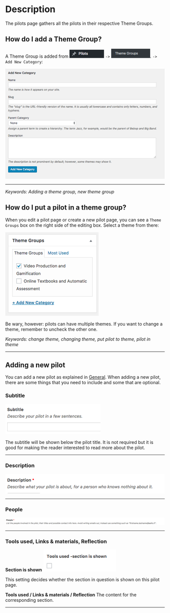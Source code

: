 # Description

The pilots page gathers all the pilots in their respective Theme Groups.

## How do I add a Theme Group?

A Theme Group is added from ![](assets/page-pilots-a6e04469.png) `->` ![](assets/page-pilots-14d0719a.png). `-> Add New Category`:

![](assets/page-pilots-e966ec4d.png)

---

*Keywords: Adding a theme group, new theme group*

## How do I put a pilot in a theme group?

When you edit a pilot page or create a new pilot page, you can see a `Theme Groups` box on the right side of the editing box. Select a theme from there:

![](assets/page-pilots-87c8ca1c.png)

Be wary, however: pilots can have multiple themes. If you want to change a theme, remember to uncheck the other one.

*Keywords: change theme, changing theme, put pilot to theme, pilot in theme*

---

## Adding a new pilot

You can add a new pilot as explained in [General](general.md). When adding a new pilot, there are some things that you need to include and some that are optional.

### Subtitle
![](assets/page-pilots-ce81df69.png)

The subtitle will be shown below the pilot title. It is not required but it is good for making the reader interested to read more about the pilot.

---

### Description

![](assets/page-pilots-8f7d6f0d.png)

---

### People
![](assets/page-pilots-932ea03c.png)

---

### Tools used, Links & materials, Reflection
**Section is shown**
![](assets/page-pilots-e6f9005c.png)

This setting decides whether the section in question is shown on this pilot page.

**Tools used / Links & materials / Reflection**
The content for the corresponding section.

---
